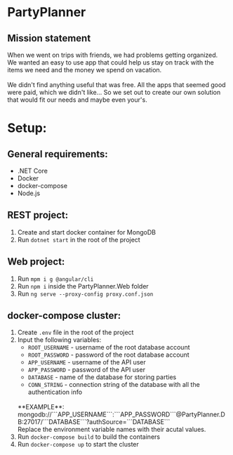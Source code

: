 # **PartyPlanner**
## Mission statement
When we went on trips with friends, we had problems getting organized. We wanted an easy to use app that could help us stay on track with the items we need and the money we spend on vacation.
<br>
<br>
We didn't find anything useful that was free. All the apps that seemed good were paid, which we didn't like... So we set out to create our own solution that would fit our needs and maybe even your's.
# Setup:
## General requirements: 
* .NET Core 
* Docker 
* docker-compose 
* Node.js 
## REST project: 
1. Create and start docker container for MongoDB 
2. Run ```dotnet start``` in the root of the project 
## Web project: 
1. Run ```mpm i g @angular/cli``` 
2. Run ```npm i``` inside the PartyPlanner.Web folder 
3. Run ```ng serve --proxy-config proxy.conf.json``` 
## docker-compose cluster: 
1. Create ```.env``` file in the root of the project
2. Input the following variables:
	* ```ROOT_USERNAME``` - username of the root database account
	* ```ROOT_PASSWORD``` - password of the root database account
	* ```APP_USERNAME``` - username of the API user
	* ```APP_PASSWORD``` - password of the API user
	* ```DATABASE``` - name of the database for storing parties
	* ```CONN_STRING``` - connection string of the database with all the authentication info
	<br>
	**EXAMPLE**: mongodb://```APP_USERNAME```:```APP_PASSWORD```@PartyPlanner.DB:27017/```DATABASE```?authSource=```DATABASE```
	<br>
	Replace the environment variable names with their acutal values.
3. Run ```docker-compose build``` to build the containers
4. Run ```docker-compose up``` to start the cluster